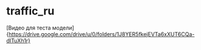 # traffic_ru


[Видео для теста модели]{https://drive.google.com/drive/u/0/folders/1J8YER5fkejEVTa6xXUT6CQa-dITuXh1r}
